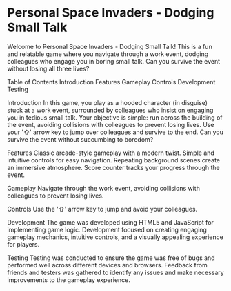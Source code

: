 # Personal Space Invaders - Dodging Small Talk
Welcome to Personal Space Invaders - Dodging Small Talk! This is a fun and relatable game where you navigate through a work event, dodging colleagues who engage you in boring small talk. Can you survive the event without losing all three lives?

Table of Contents
Introduction
Features
Gameplay
Controls
Development
Testing


Introduction
In this game, you play as a hooded character (in disguise) stuck at a work event, surrounded by colleagues who insist on engaging you in tedious small talk. Your objective is simple: run across the building of the event, avoiding collisions with colleagues to prevent losing lives. Use your '⇧' arrow key to jump over colleagues and survive to the end. Can you survive the event without succumbing to boredom?


Features
Classic arcade-style gameplay with a modern twist.
Simple and intuitive controls for easy navigation.
Repeating background scenes create an immersive atmosphere.
Score counter tracks your progress through the event.


Gameplay
Navigate through the work event, avoiding collisions with colleagues to prevent losing lives. 


Controls
Use the '⇧' arrow key to jump and avoid your colleagues.


Development
The game was developed using HTML5 and JavaScript for implementing game logic. Development focused on creating engaging gameplay mechanics, intuitive controls, and a visually appealing experience for players.


Testing
Testing was conducted to ensure the game was free of bugs and performed well across different devices and browsers. Feedback from friends and testers was gathered to identify any issues and make necessary improvements to the gameplay experience.
